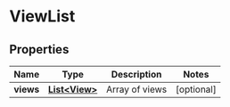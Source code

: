 # ViewList

## Properties
Name | Type | Description | Notes
------------ | ------------- | ------------- | -------------
**views** | [**List&lt;View&gt;**](View.md) | Array of views |  [optional]

